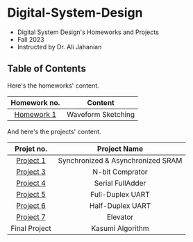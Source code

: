 # Digital-System-Design
- Digital System Design's Homeworks and Projects
- Fall 2023
- Instructed by Dr. Ali Jahanian

## Table of Contents
Here's the homeworks' content.

Homework no. | Content
| :---: | :---: 
[Homework 1](HW1) | Waveform Sketching

And here's the projects' content.

Projet no. | Project Name
| :---: | :---: 
[Project 1](PROJ1) | Synchronized & Asynchronized SRAM
[Project 3](PROJ3) | N-bit Comprator
[Project 4](PROJ4) | Serial FullAdder
[Project 5](PROJ5) | Full-Duplex UART
[Project 6](PROJ6) | Half-Duplex UART
[Project 7](PROJ7)| Elevator
Final Project | Kasumi Algorithm

